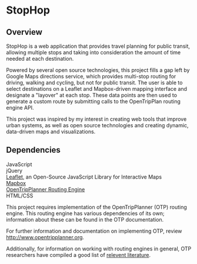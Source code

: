 StopHop
=================

Overview
-----------

StopHop is a web application that provides travel planning for public transit, allowing multiple stops and taking into consideration the amount of time needed at each destination. 

Powered by several open source technologies, this project fills a gap left by Google Maps directions service, which provides multi-stop routing for driving, walking and cycling, but not for public transit. The user is able to select destinations on a Leaflet and Mapbox-driven mapping interface and designate a "layover" at each stop. These data points are then used to generate a custom route by submitting calls to the OpenTripPlan routing engine API.

This project was inspired by my interest in creating web tools that improve urban systems, as well as open source technologies and creating dynamic, data-driven maps and visualizations.


Dependencies
------------
JavaScript<br/>
jQuery<br/> 
[Leaflet](http://leafletjs.com/), an Open-Source JavaScript Library for Interactive Maps<br/>
[Mapbox](https://www.mapbox.com/)<br/>
[OpenTripPlanner Routing Engine](https://github.com/opentripplanner)<br/>
HTML/CSS<br/> 

This project requires implementation of the OpenTripPlanner (OTP) routing engine. This routing engine has various dependencies of its own; information about these can be found in the OTP documentation.

For further information and documentation on implementing OTP, review http://www.opentripplanner.org.

Additionally, for information on working with routing engines in general, OTP researchers have compiled a good list of [relevent literature](https://github.com/opentripplanner/OpenTripPlanner/wiki/RoutingBibliography).







